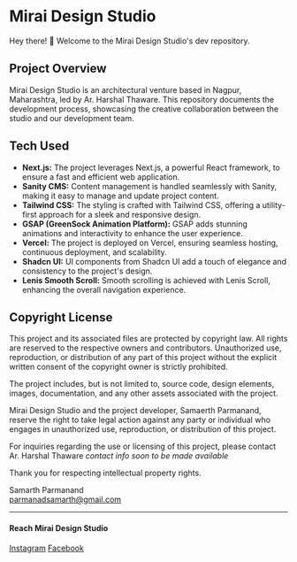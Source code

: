 # Mirai Design Studio 

Hey there! 👋 Welcome to the Mirai Design Studio's dev repository.

## Project Overview

Mirai Design Studio is an architectural venture based in Nagpur, Maharashtra, led by Ar. Harshal Thaware. This repository documents the development process, showcasing the creative collaboration between the studio and our development team.

## Tech Used

- **Next.js:** The project leverages Next.js, a powerful React framework, to ensure a fast and efficient web application.
- **Sanity CMS:** Content management is handled seamlessly with Sanity, making it easy to manage and update project content.
- **Tailwind CSS:** The styling is crafted with Tailwind CSS, offering a utility-first approach for a sleek and responsive design.
- **GSAP (GreenSock Animation Platform):** GSAP adds stunning animations and interactivity to enhance the user experience.
- **Vercel:** The project is deployed on Vercel, ensuring seamless hosting, continuous deployment, and scalability.
- **Shadcn UI:** UI components from Shadcn UI add a touch of elegance and consistency to the project's design.
- **Lenis Smooth Scroll:** Smooth scrolling is achieved with Lenis Scroll, enhancing the overall navigation experience.


## Copyright License

This project and its associated files are protected by copyright law. All rights are reserved to the respective owners and contributors. Unauthorized use, reproduction, or distribution of any part of this project without the explicit written consent of the copyright owner is strictly prohibited.

The project includes, but is not limited to, source code, design elements, images, documentation, and any other assets associated with the project.

Mirai Design Studio and the project developer, Samaerth Parmanand, reserve the right to take legal action against any party or individual who engages in unauthorized use, reproduction, or distribution of this project.

For inquiries regarding the use or licensing of this project, please contact 
Ar. Harshal Thaware
_contact info soon to be made available_

Thank you for respecting intellectual property rights.

Samarth Parmanand <br>
parmanadsamarth@gmail.com

---

#### Reach Mirai Design Studio
<a href="https://www.instagram.com/mirai_designstudio/">Instagram</a>
<a href="https://www.facebook.com/Miraidesignstudio">Facebook</a>
